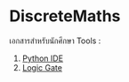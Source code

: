 # DiscreteMaths
เอกสารสำหรับนักศึกษา
Tools : 
1. [Python IDE](https://www.onlinegdb.com/online_python_compiler)
1. [Logic Gate](https://academo.org/demos/logic-gate-simulator/)
